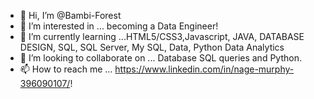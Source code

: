 - 👋 Hi, I’m @Bambi-Forest
- 👀 I’m interested in ... becoming a Data Engineer!
- 🌱 I’m currently learning ...HTML5/CSS3,Javascript, JAVA, DATABASE DESIGN, SQL, SQL Server, My SQL, Data, Python Data Analytics
- 💞️ I’m looking to collaborate on ... Database SQL queries and Python.
- 📫 How to reach me ... https://www.linkedin.com/in/nage-murphy-396090107/!

<!---
Bambi-Forest/Bambi-Forest is a ✨ special ✨ repository because its `README.md` (this file) appears on your GitHub profile.
You can click the Preview link to take a look at your changes.
--->
